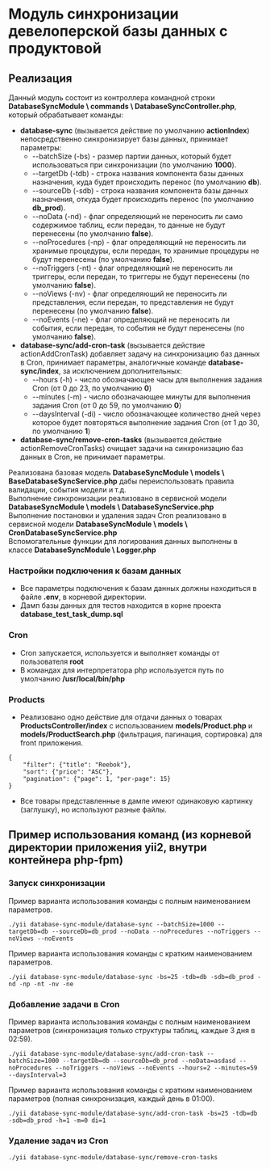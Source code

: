 # Модуль синхронизации девелоперской базы данных с продуктовой
## Реализация
Данный модуль состоит из контроллера командной строки **DatabaseSyncModule \ commands \ DatabaseSyncController.php**, который обрабатывает команды:
- **database-sync** (вызывается действие по умолчанию **actionIndex**) непосредственно синхронизирует базы данных, принимает параметры:
    - --batchSize (-bs) - размер партии данных, который будет использоваться при синхронизации (по умолчанию **1000**).
    - --targetDb (-tdb) - строка названия компонента базы данных назначения, куда будет происходить перенос (по умолчанию **db**).
    - --sourceDb (-sdb) - строка названия компонента базы данных назначения, откуда будет происходить перенос (по умолчанию **db_prod**).
    - --noData (-nd) - флаг определяющий не переносить ли само содержимое таблиц, если передан, то данные не будут перенесены (по умолчанию **false**).
    - --noProcedures (-np) - флаг определяющий не переносить ли хранимые процедуры, если передан, то хранимые процедуры не будут перенесены (по умолчанию **false**).
    - --noTriggers (-nt) - флаг определяющий не переносить ли триггеры, если передан, то триггеры не будут перенесены (по умолчанию **false**).
    - --noViews (-nv) - флаг определяющий не переносить ли представления, если передан, то представления не будут перенесены (по умолчанию **false**).
    - --noEvents (-ne) - флаг определяющий не переносить ли события, если передан, то события не будут перенесены (по умолчанию **false**).
- **database-sync/add-cron-task** (вызывается действие actionAddCronTask) добавляет задачу на синхронизацию баз данных в Cron, принимает параметры, аналогичные команде **database-sync/index**, за исключением дополнительных:
    - --hours (-h) - число обозначающее часы для выполнения задания Cron (от 0 до 23, по умолчанию **0**)
    - --minutes (-m) - число обозначающее минуты для выполнения задания Cron (от 0 до 59, по умолчанию **0**)
    - --daysInterval (-di) - число обозначающее количество дней через которое будет повторяться выполнение задания Cron (от 1 до 30, по умолчанию **1**)
- **database-sync/remove-cron-tasks** (вызывается действие actionRemoveCronTasks) очищает задачи на синхронизацию баз данных в Cron, не принимает параметры. 

Реализована базовая модель **DatabaseSyncModule \ models \ BaseDatabaseSyncService.php** дабы переиспользовать правила валидации, события модели и т.д.   
Выполнение синхронизации реализовано в сервисной модели **DatabaseSyncModule \ models \ DatabaseSyncService.php**   
Выполнение постановки и удаления задач Cron реализовано в сервисной модели **DatabaseSyncModule \ models \ CronDatabaseSyncService.php**   
Вспомогательные функции для логирования данных выполнены в классе **DatabaseSyncModule \ Logger.php**

### Настройки подключения к базам данных
- Все параметры подключения к базам данных должны находиться в файле **.env**, в корневой директории.
- Дамп базы данных для тестов находится в корне проекта **database_test_task_dump.sql**

### Cron
- Cron запускается, используется и выполняет команды от пользователя **root**
- В командах для интерпретатора php используется путь по умолчанию **/usr/local/bin/php**

### Products
- Реализовано одно действие для отдачи данных о товарах **ProductsController/index** с использованием **models/Product.php** и **models/ProductSearch.php** (фильтрация, пагинация, сортировка) для front приложения.
```
{
    "filter": {"title": "Reebok"},
    "sort": {"price": "ASC"},
    "pagination": {"page": 1, "per-page": 15}
}
```
- Все товары представленные в дампе имеют одинаковую картинку (заглушку), но используют разные файлы.

## Пример использования команд (из  корневой директории приложения yii2, внутри контейнера php-fpm)
### Запуск синхронизации
Пример варианта использования команды с полным наименованием параметров.
```
./yii database-sync-module/database-sync --batchSize=1000 --targetDb=db --sourceDb=db_prod --noData --noProcedures --noTriggers --noViews --noEvents
```
Пример варианта использования команды с кратким наименованием параметров.
```
./yii database-sync-module/database-sync -bs=25 -tdb=db -sdb=db_prod -nd -np -nt -nv -ne
```
### Добавление задачи в Cron
Пример варианта использования команды с полным наименованием параметров (синхронизация только структуры таблиц, каждые 3 дня в 02:59).
```
./yii database-sync-module/database-sync/add-cron-task --batchSize=1000 --targetDb=db --sourceDb=db_prod --noData=asdasd --noProcedures --noTriggers --noViews --noEvents --hours=2 --minutes=59 --daysInterval=3
```
Пример варианта использования команды с кратким наименованием параметров (полная синхронизация, каждый день в 01:00).
```
./yii database-sync-module/database-sync/add-cron-task -bs=25 -tdb=db -sdb=db_prod -h=1 -m=0 di=1
```
### Удаление задач из Cron
```
./yii database-sync-module/database-sync/remove-cron-tasks
```